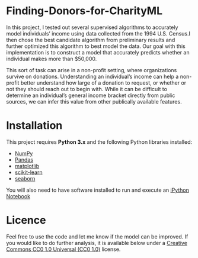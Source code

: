 # Finding-Donors-for-CharityML

In this project, I tested out several supervised algorithms to accurately model individuals’ income using data collected from the 1994 U.S. Census.I then chose the best candidate algorithm from preliminary results and further optimized this algorithm to best model the data. Our goal with this implementation is to construct a model that accurately predicts whether an individual makes more than $50,000. 

This sort of task can arise in a non-profit setting, where organizations survive on donations. Understanding an individual’s income can help a non-profit better understand how large of a donation to request, or whether or not they should reach out to begin with. While it can be difficult to determine an individual’s general income bracket directly from public sources, we can infer this value from other publically available features.

# Installation

This project requires **Python 3.x** and the following Python libraries installed:

- [NumPy](http://www.numpy.org/)
- [Pandas](http://pandas.pydata.org)
- [matplotlib](http://matplotlib.org/)
- [scikit-learn](http://scikit-learn.org/stable/)
- [seaborn](https://seaborn.pydata.org)

You will also need to have software installed to run and execute an [iPython Notebook](http://ipython.org/notebook.html)

# Licence
Feel free to use the code and let me know if the model can be improved. If you would like to do further analysis, it is available below under a [Creative Commons CC0 1.0 Universal (CC0 1.0)](https://creativecommons.org/publicdomain/zero/1.0/) license.
